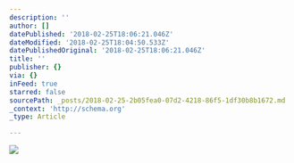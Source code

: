 ```yaml
---
description: ''
author: []
datePublished: '2018-02-25T18:06:21.046Z'
dateModified: '2018-02-25T18:04:50.533Z'
datePublishedOriginal: '2018-02-25T18:06:21.046Z'
title: ''
publisher: {}
via: {}
inFeed: true
starred: false
sourcePath: _posts/2018-02-25-2b05fea0-07d2-4218-86f5-1df30b8b1672.md
_context: 'http://schema.org'
_type: Article

---
```

![](https://the-grid-user-content.s3-us-west-2.amazonaws.com/95f8e114-b0e3-40b3-8f2b-6488e1276339.jpg)